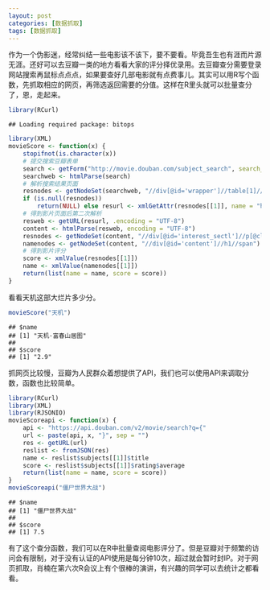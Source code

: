```yaml
---
layout: post
categories: [数据抓取]
tags: [数据抓取]
---
```


作为一个伪影迷，经常纠结一些电影该不该下，要不要看。毕竟吾生也有涯而片源无涯。还好可以去豆瓣一类的地方看看大家的评分择优录用。去豆瓣查分需要登录网站搜索再鼠标点点点，如果要查好几部电影就有点费事儿。其实可以用R写个函数，先抓取相应的网页，再筛选返回需要的分值。这样在R里头就可以批量查分了，恩，走起来。


```r
library(RCurl)
```

```
## Loading required package: bitops
```

```r
library(XML)
movieScore <- function(x) {
    stopifnot(is.character(x))
    # 提交搜索豆瓣表单
    search <- getForm("http://movie.douban.com/subject_search", search_text = x)
    searchweb <- htmlParse(search)
    # 解析搜索结果页面
    resnodes <- getNodeSet(searchweb, "//div[@id='wrapper']//table[1]//a")
    if (is.null(resnodes)) 
        return(NULL) else resurl <- xmlGetAttr(resnodes[[1]], name = "href")
    # 得到影片页面后第二次解析
    resweb <- getURL(resurl, .encoding = "UTF-8")
    content <- htmlParse(resweb, encoding = "UTF-8")
    resnodes <- getNodeSet(content, "//div[@id='interest_sectl']//p[@class='rating_self clearfix']//strong")
    namenodes <- getNodeSet(content, "//div[@id='content']//h1//span")
    # 得到影片评分
    score <- xmlValue(resnodes[[1]])
    name <- xmlValue(namenodes[[1]])
    return(list(name = name, score = score))
}
```


看看天机这部大烂片多少分。

```r
movieScore("天机")
```

```
## $name
## [1] "天机·富春山居图"
## 
## $score
## [1] "2.9"
```


抓网页比较慢，豆瓣为人民群众着想提供了API，我们也可以使用API来调取分数，函数也比较简单。


```r
library(RCurl)
library(XML)
library(RJSONIO)
movieScoreapi <- function(x) {
    api <- "https://api.douban.com/v2/movie/search?q={"
    url <- paste(api, x, "}", sep = "")
    res <- getURL(url)
    reslist <- fromJSON(res)
    name <- reslist$subjects[[1]]$title
    score <- reslist$subjects[[1]]$rating$average
    return(list(name = name, score = score))
}
movieScoreapi("僵尸世界大战")
```

```
## $name
## [1] "僵尸世界大战"
## 
## $score
## [1] 7.5
```


有了这个查分函数，我们可以在R中批量查阅电影评分了。但是豆瓣对于频繁的访问会有限制，对于没有认证的API使用是每分钟10次，超过就会暂时封IP。对于网页抓取，肖楠在第六次R会议上有个很棒的演讲，有兴趣的同学可以去统计之都看看。
